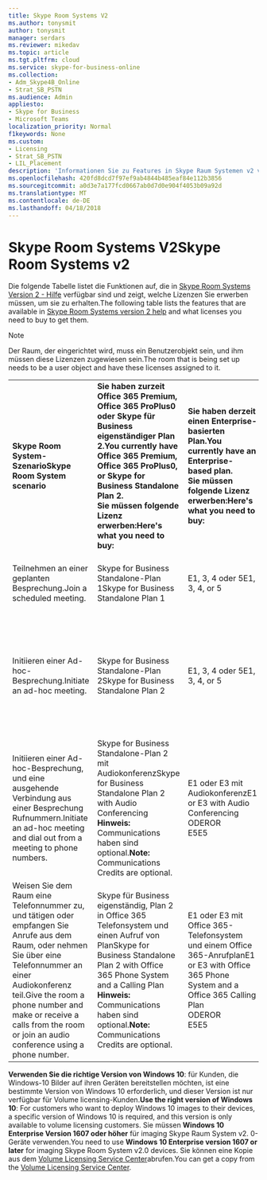 ```yaml
---
title: Skype Room Systems V2
ms.author: tonysmit
author: tonysmit
manager: serdars
ms.reviewer: mikedav
ms.topic: article
ms.tgt.pltfrm: cloud
ms.service: skype-for-business-online
ms.collection:
- Adm_Skype4B_Online
- Strat_SB_PSTN
ms.audience: Admin
appliesto:
- Skype for Business
- Microsoft Teams
localization_priority: Normal
f1keywords: None
ms.custom:
- Licensing
- Strat_SB_PSTN
- LIL_Placement
description: 'Informationen Sie zu Features in Skype Raum Systemen v2 verfügbar. '
ms.openlocfilehash: 420fd8dcd7f97ef9ab4844b485eaf84e112b3856
ms.sourcegitcommit: a0d3e7a177fcd0667ab0d7d0e904f4053b09a92d
ms.translationtype: MT
ms.contentlocale: de-DE
ms.lasthandoff: 04/18/2018
---
```

# <a name="skype-room-systems-v2"></a><span data-ttu-id="39a56-103">Skype Room Systems V2</span><span class="sxs-lookup"><span data-stu-id="39a56-103">Skype Room Systems v2</span></span>
<span data-ttu-id="39a56-104"><a name="bkmk_srs"> </a></span><span class="sxs-lookup"><span data-stu-id="39a56-104"></span></span>

<span data-ttu-id="39a56-105">Die folgende Tabelle listet die Funktionen auf, die in [Skype Room Systems Version 2 - Hilfe](https://support.office.com/article/e667f40e-5aab-40c1-bd68-611fe0002ba2) verfügbar sind und zeigt, welche Lizenzen Sie erwerben müssen, um sie zu erhalten.</span><span class="sxs-lookup"><span data-stu-id="39a56-105">The following table lists the features that are available in [Skype Room Systems version 2 help](https://support.office.com/article/e667f40e-5aab-40c1-bd68-611fe0002ba2) and what licenses you need to buy to get them.</span></span>
  
> [!NOTE]
> <span data-ttu-id="39a56-106">Der Raum, der eingerichtet wird, muss ein Benutzerobjekt sein, und ihm müssen diese Lizenzen zugewiesen sein.</span><span class="sxs-lookup"><span data-stu-id="39a56-106">The room that is being set up needs to be a user object and have these licenses assigned to it.</span></span> 
  
|||||
|:-----|:-----|:-----|:-----|
|<span data-ttu-id="39a56-107">**Skype Room System-Szenario**</span><span class="sxs-lookup"><span data-stu-id="39a56-107">**Skype Room System scenario**</span></span> <br/> |<span data-ttu-id="39a56-108">**Sie haben zurzeit Office 365 Premium, Office 365 ProPlus0 oder Skype für Business eigenständiger Plan 2.**</span><span class="sxs-lookup"><span data-stu-id="39a56-108">**You currently have Office 365 Premium, Office 365 ProPlus0, or Skype for Business Standalone Plan 2.**</span></span> <br/> <span data-ttu-id="39a56-109">**Sie müssen folgende Lizenz erwerben:**</span><span class="sxs-lookup"><span data-stu-id="39a56-109">**Here's what you need to buy:**</span></span> <br/> |<span data-ttu-id="39a56-110">**Sie haben derzeit einen Enterprise-basierten Plan.**</span><span class="sxs-lookup"><span data-stu-id="39a56-110">**You currently have an Enterprise-based plan.**</span></span> <br/> <span data-ttu-id="39a56-111">**Sie müssen folgende Lizenz erwerben:**</span><span class="sxs-lookup"><span data-stu-id="39a56-111">**Here's what you need to buy:**</span></span> <br/> |<span data-ttu-id="39a56-112">**Sie haben Skype for Business Server 2015 (lokal oder hybrid).**</span><span class="sxs-lookup"><span data-stu-id="39a56-112">**You have Skype for Business Server 2015 (on-premises or hybrid).**</span></span> <br/> <span data-ttu-id="39a56-113">**Sie müssen folgende Lizenz erwerben:**</span><span class="sxs-lookup"><span data-stu-id="39a56-113">**Here's what you need to buy:**</span></span> <br/> |
|<span data-ttu-id="39a56-114">Teilnehmen an einer geplanten Besprechung.</span><span class="sxs-lookup"><span data-stu-id="39a56-114">Join a scheduled meeting.</span></span>  <br/> |<span data-ttu-id="39a56-115">Skype for Business Standalone-Plan 1</span><span class="sxs-lookup"><span data-stu-id="39a56-115">Skype for Business Standalone Plan 1</span></span>  <br/> |<span data-ttu-id="39a56-116">E1, 3, 4 oder 5</span><span class="sxs-lookup"><span data-stu-id="39a56-116">E1, 3, 4, or 5</span></span>  <br/> |<span data-ttu-id="39a56-117">Skype for Business Server Standard CAL</span><span class="sxs-lookup"><span data-stu-id="39a56-117">Skype for Business Server Standard CAL</span></span>  <br/> |
|<span data-ttu-id="39a56-118">Initiieren einer Ad-hoc-Besprechung.</span><span class="sxs-lookup"><span data-stu-id="39a56-118">Initiate an ad-hoc meeting.</span></span>  <br/> |<span data-ttu-id="39a56-119">Skype for Business Standalone-Plan 2</span><span class="sxs-lookup"><span data-stu-id="39a56-119">Skype for Business Standalone Plan 2</span></span>  <br/> |<span data-ttu-id="39a56-120">E1, 3, 4 oder 5</span><span class="sxs-lookup"><span data-stu-id="39a56-120">E1, 3, 4, or 5</span></span>  <br/> |<span data-ttu-id="39a56-121">Skype for Business Server Standard CAL</span><span class="sxs-lookup"><span data-stu-id="39a56-121">Skype for Business Server Standard CAL</span></span>  <br/> <span data-ttu-id="39a56-122">Skype for Business Server Enterprise CAL</span><span class="sxs-lookup"><span data-stu-id="39a56-122">Skype for Business Server Enterprise CAL</span></span>  <br/> |
|<span data-ttu-id="39a56-123">Initiieren einer Ad-hoc-Besprechung, und eine ausgehende Verbindung aus einer Besprechung Rufnummern.</span><span class="sxs-lookup"><span data-stu-id="39a56-123">Initiate an ad-hoc meeting and dial out from a meeting to phone numbers.</span></span>  <br/> |<span data-ttu-id="39a56-124">Skype for Business Standalone-Plan 2 mit Audiokonferenz</span><span class="sxs-lookup"><span data-stu-id="39a56-124">Skype for Business Standalone Plan 2 with Audio Conferencing</span></span>  <br/> <span data-ttu-id="39a56-125">**Hinweis:** Communications haben sind optional.</span><span class="sxs-lookup"><span data-stu-id="39a56-125">**Note:** Communications Credits are optional.</span></span>           |<span data-ttu-id="39a56-126">E1 oder E3 mit Audiokonferenz</span><span class="sxs-lookup"><span data-stu-id="39a56-126">E1 or E3 with Audio Conferencing</span></span>  <br/> <span data-ttu-id="39a56-127">ODER</span><span class="sxs-lookup"><span data-stu-id="39a56-127">OR</span></span>  <br/> <span data-ttu-id="39a56-128">E5</span><span class="sxs-lookup"><span data-stu-id="39a56-128">E5</span></span>  <br/> |<span data-ttu-id="39a56-129">Skype for Business Standard CAL</span><span class="sxs-lookup"><span data-stu-id="39a56-129">Skype for Business Standard CAL</span></span>  <br/> <span data-ttu-id="39a56-130">Skype for Business Server Enterprise CAL</span><span class="sxs-lookup"><span data-stu-id="39a56-130">Skype for Business Server Enterprise CAL</span></span>  <br/> |
|<span data-ttu-id="39a56-131">Weisen Sie dem Raum eine Telefonnummer zu, und tätigen oder empfangen Sie Anrufe aus dem Raum, oder nehmen Sie über eine Telefonnummer an einer Audiokonferenz teil.</span><span class="sxs-lookup"><span data-stu-id="39a56-131">Give the room a phone number and make or receive a calls from the room or join an audio conference using a phone number.</span></span>  <br/> |<span data-ttu-id="39a56-132">Skype für Business eigenständig, Plan 2 in Office 365 Telefonsystem und einen Aufruf von Plan</span><span class="sxs-lookup"><span data-stu-id="39a56-132">Skype for Business Standalone Plan 2 with Office 365 Phone System and a Calling Plan</span></span>  <br/> <span data-ttu-id="39a56-133">**Hinweis:** Communications haben sind optional.</span><span class="sxs-lookup"><span data-stu-id="39a56-133">**Note:** Communications Credits are optional.</span></span>           |<span data-ttu-id="39a56-134">E1 oder E3 mit Office 365-Telefonsystem und einem Office 365-Anrufplan</span><span class="sxs-lookup"><span data-stu-id="39a56-134">E1 or E3 with Office 365 Phone System and a Office 365 Calling Plan</span></span>  <br/> <span data-ttu-id="39a56-135">ODER</span><span class="sxs-lookup"><span data-stu-id="39a56-135">OR</span></span>  <br/> <span data-ttu-id="39a56-136">E5</span><span class="sxs-lookup"><span data-stu-id="39a56-136">E5</span></span>  <br/> |<span data-ttu-id="39a56-137">Skype for Business Server Standard CAL</span><span class="sxs-lookup"><span data-stu-id="39a56-137">Skype for Business Server Standard CAL</span></span>  <br/> <span data-ttu-id="39a56-138">Skype for Business Server Plus CAL</span><span class="sxs-lookup"><span data-stu-id="39a56-138">Skype for Business Server Plus CAL</span></span>  <br/> |
   
 <span data-ttu-id="39a56-139">**Verwenden Sie die richtige Version von Windows 10**: für Kunden, die Windows-10 Bilder auf ihren Geräten bereitstellen möchten, ist eine bestimmte Version von Windows 10 erforderlich, und dieser Version ist nur verfügbar für Volume licensing-Kunden.</span><span class="sxs-lookup"><span data-stu-id="39a56-139">**Use the right version of Windows 10**: For customers who want to deploy Windows 10 images to their devices, a specific version of Windows 10 is required, and this version is only available to volume licensing customers.</span></span> <span data-ttu-id="39a56-140">Sie müssen **Windows 10 Enterprise Version 1607 oder höher** für imaging Skype Raum System v2. 0-Geräte verwenden.</span><span class="sxs-lookup"><span data-stu-id="39a56-140">You need to use **Windows 10 Enterprise version 1607 or later** for imaging Skype Room System v2.0 devices.</span></span> <span data-ttu-id="39a56-141">Sie können eine Kopie aus dem [Volume Licensing Service Center](https://www.microsoft.com/Licensing/servicecenter/)abrufen.</span><span class="sxs-lookup"><span data-stu-id="39a56-141">You can get a copy from the [Volume Licensing Service Center](https://www.microsoft.com/Licensing/servicecenter/).</span></span>
  

    
